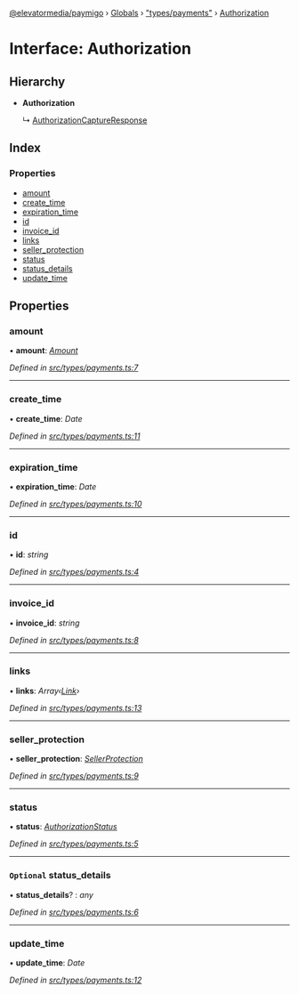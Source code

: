 [@elevatormedia/paymigo](../README.md) › [Globals](../globals.md) › ["types/payments"](../modules/_types_payments_.md) › [Authorization](_types_payments_.authorization.md)

# Interface: Authorization

## Hierarchy

-   **Authorization**

    ↳ [AuthorizationCaptureResponse](_types_payments_.authorizationcaptureresponse.md)

## Index

### Properties

-   [amount](_types_payments_.authorization.md#amount)
-   [create_time](_types_payments_.authorization.md#create_time)
-   [expiration_time](_types_payments_.authorization.md#expiration_time)
-   [id](_types_payments_.authorization.md#id)
-   [invoice_id](_types_payments_.authorization.md#invoice_id)
-   [links](_types_payments_.authorization.md#links)
-   [seller_protection](_types_payments_.authorization.md#seller_protection)
-   [status](_types_payments_.authorization.md#status)
-   [status_details](_types_payments_.authorization.md#optional-status_details)
-   [update_time](_types_payments_.authorization.md#update_time)

## Properties

### amount

• **amount**: _[Amount](_types_common_.amount.md)_

_Defined in [src/types/payments.ts:7](https://github.com/ELEVATORmedia/paymigo/blob/60b912d/src/types/payments.ts#L7)_

---

### create_time

• **create_time**: _Date_

_Defined in [src/types/payments.ts:11](https://github.com/ELEVATORmedia/paymigo/blob/60b912d/src/types/payments.ts#L11)_

---

### expiration_time

• **expiration_time**: _Date_

_Defined in [src/types/payments.ts:10](https://github.com/ELEVATORmedia/paymigo/blob/60b912d/src/types/payments.ts#L10)_

---

### id

• **id**: _string_

_Defined in [src/types/payments.ts:4](https://github.com/ELEVATORmedia/paymigo/blob/60b912d/src/types/payments.ts#L4)_

---

### invoice_id

• **invoice_id**: _string_

_Defined in [src/types/payments.ts:8](https://github.com/ELEVATORmedia/paymigo/blob/60b912d/src/types/payments.ts#L8)_

---

### links

• **links**: _Array‹[Link](_types_common_.link.md)›_

_Defined in [src/types/payments.ts:13](https://github.com/ELEVATORmedia/paymigo/blob/60b912d/src/types/payments.ts#L13)_

---

### seller_protection

• **seller_protection**: _[SellerProtection](_types_payments_.sellerprotection.md)_

_Defined in [src/types/payments.ts:9](https://github.com/ELEVATORmedia/paymigo/blob/60b912d/src/types/payments.ts#L9)_

---

### status

• **status**: _[AuthorizationStatus](../modules/_types_payments_.md#authorizationstatus)_

_Defined in [src/types/payments.ts:5](https://github.com/ELEVATORmedia/paymigo/blob/60b912d/src/types/payments.ts#L5)_

---

### `Optional` status_details

• **status_details**? : _any_

_Defined in [src/types/payments.ts:6](https://github.com/ELEVATORmedia/paymigo/blob/60b912d/src/types/payments.ts#L6)_

---

### update_time

• **update_time**: _Date_

_Defined in [src/types/payments.ts:12](https://github.com/ELEVATORmedia/paymigo/blob/60b912d/src/types/payments.ts#L12)_
